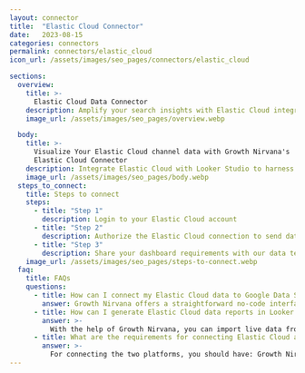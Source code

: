 ```yaml
---
layout: connector
title:  "Elastic Cloud Connector"
date:   2023-08-15
categories: connectors
permalink: connectors/elastic_cloud
icon_url: /assets/images/seo_pages/connectors/elastic_cloud

sections:
  overview:
    title: >-
      Elastic Cloud Data Connector
    description: Amplify your search insights with Elastic Cloud integration. Seamlessly blend Elastic Cloud's search data with Looker Studio's analytical prowess, transforming raw data into actionable insights that guide search strategies and operational decisions.
    image_url: /assets/images/seo_pages/overview.webp

  body:
    title: >-
      Visualize Your Elastic Cloud channel data with Growth Nirvana's
      Elastic Cloud Connector
    description: Integrate Elastic Cloud with Looker Studio to harness the power of search insights for data-driven strategies.
    image_url: /assets/images/seo_pages/body.webp
  steps_to_connect:
    title: Steps to connect
    steps:
      - title: "Step 1"
        description: Login to your Elastic Cloud account
      - title: "Step 2"
        description: Authorize the Elastic Cloud connection to send data to Growth Nirvana
      - title: "Step 3"
        description: Share your dashboard requirements with our data team. We will build the report for you.
    image_url: /assets/images/seo_pages/steps-to-connect.webp
  faq:
    title: FAQs
    questions:
      - title: How can I connect my Elastic Cloud data to Google Data Studio/Looker Studio?
        answer: Growth Nirvana offers a straightforward no-code interface to connect to Elastic Cloud data sources.
      - title: How can I generate Elastic Cloud data reports in Looker Studio?
        answer: >-
          With the help of Growth Nirvana, you can import live data from Elastic Cloud into Looker Studio. These data can be viewed in charts, tables, and dashboards to generate branded reports that can be shared instantly.
      - title: What are the requirements for connecting Elastic Cloud and Looker Studio?
        answer: >-
          For connecting the two platforms, you should have: Growth Nirvana Account and Elastic Cloud Ads Account
---
```

